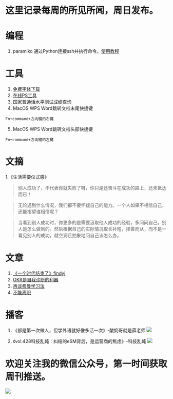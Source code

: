 # 这里记录每周的所见所闻，周日发布。

# 编程
1. paramiko
通过Python连接ssh并执行命令。[使用教程](https://blog.csdn.net/qq_39112101/article/details/94175083)

# 工具
1. [免费字体下载](https://ziyouziti.com/)
2. [在线PS工具](https://www.photopea.com/)
3. [国家普通话水平测试成绩查询](https://www.cltt.org/#/scoreQuery)
4. MacOS WPS Word跳转文档末尾快捷键
```
Fn+command+方向键的右键
```
5. MacOS WPS Word跳转文档头部快捷键
```
Fn+command+方向键的左键
```

# 文摘
1.《生活需要仪式感》
> 别人成功了，不代表你就失败了呀，你只是还奋斗在成功的路上，还未抵达而已！

> 无论遇到什么情况，我们都不要怀疑自己的能力。一个人如果不相信自己，还能指望谁相信呢？

> 当看到别人成功时，你更多的是需要汲取他人成功的经验，多问问自己，别人是怎么做到的。然后根据自己的实际情况取长补短，择善而从，而不是一看见别人的成功，就空洞且抽象地问自己该怎么办。



# 文章
1. [《一个时代结束了》findyi](https://mp.weixin.qq.com/s/-Uys07AeQROKsxW8nem-6Q)
2. [OKR是自我诊断的利器](https://mp.weixin.qq.com/s/fUPWhX4ZE1DN5kEi7pQz_g)
3. [再谈费曼学习法](https://mp.weixin.qq.com/s/dOE14eVibtmX9ZUnpetupw)
4. [不能离职](https://mp.weixin.qq.com/s/e-rCjTAEPiZBjgslLciC-w)

# 播客
1. 《都是第一次做人，但学外语就好像多活一次》-酸奶哥就是薛老师
![](https://img2022.cnblogs.com/blog/652791/202211/652791-20221113225604874-1491079659.png)

2. 《vol.428科技乱炖：纠结的eSM背后，是运营商的焦虑》-科技乱炖
![](https://img2022.cnblogs.com/blog/652791/202211/652791-20221113225620145-329983721.jpg)

# 欢迎关注我的微信公众号，第一时间获取周刊推送。
![](https://files.catbox.moe/s0g0p6.png)